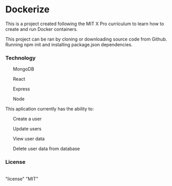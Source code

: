 <h1>Dockerize </h1>

This is a project created following the MIT X Pro curriculum to learn how to create and run Docker containers.

This project can be ran by cloning or downloading source code from Github. Running npm init and installing package.json dependencies.


<h3>Technology </h3>

<ul>
MongoDB
</ul>
<ul>
React
</ul>
<ul>
Express
</ul>
<ul>
Node
</ul>


This aplication currently has the ability to:
<ul>
Create a user 
</ul>
<ul>
Update users
</ul>
<ul>
View user data
</ul>
<ul>
Delete user data from database
</ul>

<h3>License</h3>
<br>
"license" "MIT"
